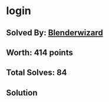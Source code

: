# login
## Solved By: [Blenderwizard](https://github.com/Blenderwizard)
## Worth: 414 points
## Total Solves: 84
## Solution
